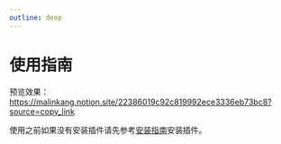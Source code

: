 ```yaml
---
outline: deep
---
```


# 使用指南




预览效果：https://malinkang.notion.site/22386019c92c819992ece3336eb73bc8?source=copy_link

使用之前如果没有安装插件请先参考[安装指南](./install.md)安装插件。




